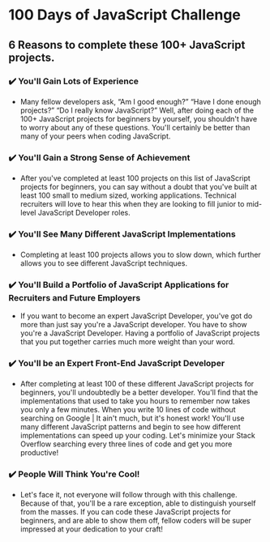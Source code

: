 # 100 Days of JavaScript Challenge

## 6 Reasons to complete these 100+ JavaScript projects.

### :heavy_check_mark: You'll Gain Lots of Experience
- Many fellow developers ask, “Am I good enough?” “Have I done enough projects?” “Do I really know JavaScript?” Well, after doing each of the 100+ JavaScript projects for beginners by yourself, you shouldn't have to worry about any of these questions. You'll certainly be better than many of your peers when coding JavaScript.

### :heavy_check_mark: You'll Gain a Strong Sense of Achievement
- After you've completed at least 100 projects on this list of JavaScript projects for beginners, you can say without a doubt that you've built at least 100 small to medium sized, working applications. Technical recruiters will love to hear this when they are looking to fill junior to mid-level JavaScript Developer roles.

### :heavy_check_mark: You'll See Many Different JavaScript Implementations
- Completing at least 100 projects allows you to slow down, which further allows you to see different JavaScript techniques.

### :heavy_check_mark: You'll Build a Portfolio of JavaScript Applications for Recruiters and Future Employers
- If you want to become an expert JavaScript Developer, you've got do more than just say you're a JavaScript developer. You have to show you're a JavaScript Developer. Having a portfolio of JavaScript projects that you put together carries much more weight than your word.

### :heavy_check_mark: You'll be an Expert Front-End JavaScript Developer
- After completing at least 100 of these different JavaScript projects for beginners, you'll undoubtedly be a better developer. You'll find that the implementations that used to take you hours to remember now takes you only a few minutes. When you write 10 lines of code without searching on Google | It ain't much, but it's honest work! You'll use many different JavaScript patterns and begin to see how different implementations can speed up your coding. Let's minimize your Stack Overflow searching every three lines of code and get you more productive!

### :heavy_check_mark: People Will Think You're Cool!
- Let's face it, not everyone will follow through with this challenge. Because of that, you'll be a rare exception, able to distinguish yourself from the masses. If you can code these JavaScript projects for beginners, and are able to show them off, fellow coders will be super impressed at your dedication to your craft!

